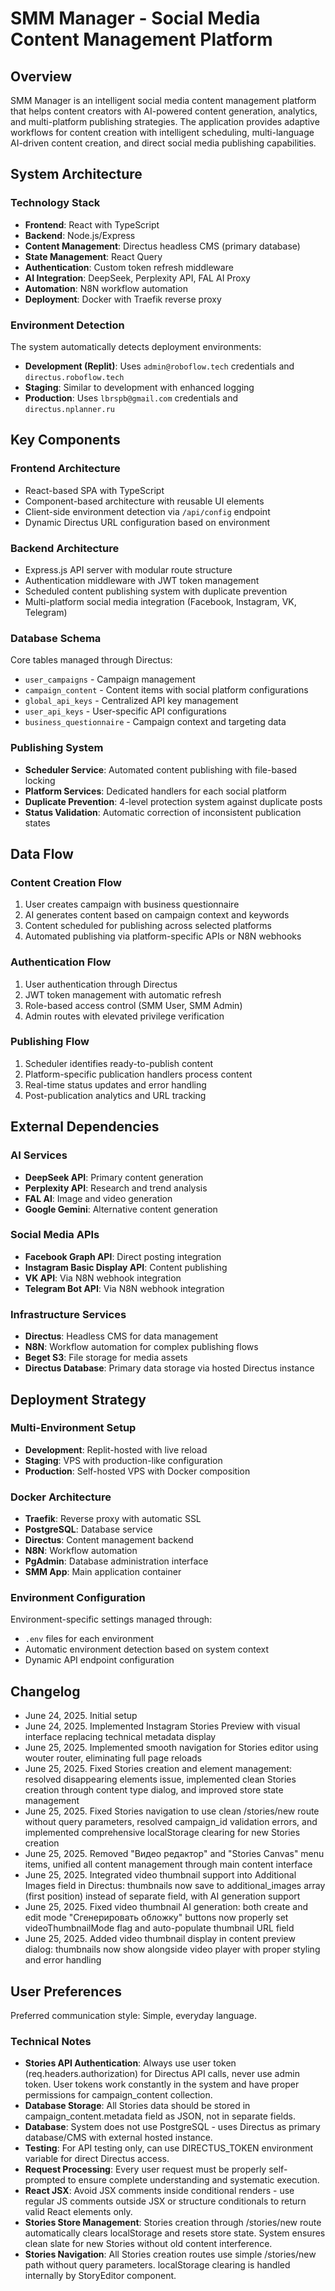 # SMM Manager - Social Media Content Management Platform

## Overview

SMM Manager is an intelligent social media content management platform that helps content creators with AI-powered content generation, analytics, and multi-platform publishing strategies. The application provides adaptive workflows for content creation with intelligent scheduling, multi-language AI-driven content creation, and direct social media publishing capabilities.

## System Architecture

### Technology Stack
- **Frontend**: React with TypeScript
- **Backend**: Node.js/Express 
- **Content Management**: Directus headless CMS (primary database)
- **State Management**: React Query
- **Authentication**: Custom token refresh middleware
- **AI Integration**: DeepSeek, Perplexity API, FAL AI Proxy
- **Automation**: N8N workflow automation
- **Deployment**: Docker with Traefik reverse proxy

### Environment Detection
The system automatically detects deployment environments:
- **Development (Replit)**: Uses `admin@roboflow.tech` credentials and `directus.roboflow.tech`
- **Staging**: Similar to development with enhanced logging
- **Production**: Uses `lbrspb@gmail.com` credentials and `directus.nplanner.ru`

## Key Components

### Frontend Architecture
- React-based SPA with TypeScript
- Component-based architecture with reusable UI elements
- Client-side environment detection via `/api/config` endpoint
- Dynamic Directus URL configuration based on environment

### Backend Architecture
- Express.js API server with modular route structure
- Authentication middleware with JWT token management
- Scheduled content publishing system with duplicate prevention
- Multi-platform social media integration (Facebook, Instagram, VK, Telegram)

### Database Schema
Core tables managed through Directus:
- `user_campaigns` - Campaign management
- `campaign_content` - Content items with social platform configurations
- `global_api_keys` - Centralized API key management
- `user_api_keys` - User-specific API configurations
- `business_questionnaire` - Campaign context and targeting data

### Publishing System
- **Scheduler Service**: Automated content publishing with file-based locking
- **Platform Services**: Dedicated handlers for each social platform
- **Duplicate Prevention**: 4-level protection system against duplicate posts
- **Status Validation**: Automatic correction of inconsistent publication states

## Data Flow

### Content Creation Flow
1. User creates campaign with business questionnaire
2. AI generates content based on campaign context and keywords
3. Content scheduled for publishing across selected platforms
4. Automated publishing via platform-specific APIs or N8N webhooks

### Authentication Flow
1. User authentication through Directus
2. JWT token management with automatic refresh
3. Role-based access control (SMM User, SMM Admin)
4. Admin routes with elevated privilege verification

### Publishing Flow
1. Scheduler identifies ready-to-publish content
2. Platform-specific publication handlers process content
3. Real-time status updates and error handling
4. Post-publication analytics and URL tracking

## External Dependencies

### AI Services
- **DeepSeek API**: Primary content generation
- **Perplexity API**: Research and trend analysis
- **FAL AI**: Image and video generation
- **Google Gemini**: Alternative content generation

### Social Media APIs
- **Facebook Graph API**: Direct posting integration
- **Instagram Basic Display API**: Content publishing
- **VK API**: Via N8N webhook integration
- **Telegram Bot API**: Via N8N webhook integration

### Infrastructure Services
- **Directus**: Headless CMS for data management
- **N8N**: Workflow automation for complex publishing flows
- **Beget S3**: File storage for media assets
- **Directus Database**: Primary data storage via hosted Directus instance

## Deployment Strategy

### Multi-Environment Setup
- **Development**: Replit-hosted with live reload
- **Staging**: VPS with production-like configuration
- **Production**: Self-hosted VPS with Docker composition

### Docker Architecture
- **Traefik**: Reverse proxy with automatic SSL
- **PostgreSQL**: Database service
- **Directus**: Content management backend
- **N8N**: Workflow automation
- **PgAdmin**: Database administration interface
- **SMM App**: Main application container

### Environment Configuration
Environment-specific settings managed through:
- `.env` files for each environment
- Automatic environment detection based on system context
- Dynamic API endpoint configuration

## Changelog
- June 24, 2025. Initial setup
- June 24, 2025. Implemented Instagram Stories Preview with visual interface replacing technical metadata display
- June 25, 2025. Implemented smooth navigation for Stories editor using wouter router, eliminating full page reloads
- June 25, 2025. Fixed Stories creation and element management: resolved disappearing elements issue, implemented clean Stories creation through content type dialog, and improved store state management
- June 25, 2025. Fixed Stories navigation to use clean /stories/new route without query parameters, resolved campaign_id validation errors, and implemented comprehensive localStorage clearing for new Stories creation
- June 25, 2025. Removed "Видео редактор" and "Stories Canvas" menu items, unified all content management through main content interface
- June 25, 2025. Integrated video thumbnail support into Additional Images field in Directus: thumbnails now save to additional_images array (first position) instead of separate field, with AI generation support
- June 25, 2025. Fixed video thumbnail AI generation: both create and edit mode "Сгенерировать обложку" buttons now properly set videoThumbnailMode flag and auto-populate thumbnail URL field
- June 25, 2025. Added video thumbnail display in content preview dialog: thumbnails now show alongside video player with proper styling and error handling

## User Preferences

Preferred communication style: Simple, everyday language.

### Technical Notes
- **Stories API Authentication**: Always use user token (req.headers.authorization) for Directus API calls, never use admin token. User tokens work constantly in the system and have proper permissions for campaign_content collection.
- **Database Storage**: All Stories data should be stored in campaign_content.metadata field as JSON, not in separate fields.
- **Database**: System does not use PostgreSQL - uses Directus as primary database/CMS with external hosted instance.
- **Testing**: For API testing only, can use DIRECTUS_TOKEN environment variable for direct Directus access.
- **Request Processing**: Every user request must be properly self-prompted to ensure complete understanding and systematic execution.
- **React JSX**: Avoid JSX comments inside conditional renders - use regular JS comments outside JSX or structure conditionals to return valid React elements only.
- **Stories Store Management**: Stories creation through /stories/new route automatically clears localStorage and resets store state. System ensures clean slate for new Stories without old content interference.
- **Stories Navigation**: All Stories creation routes use simple /stories/new path without query parameters. localStorage clearing is handled internally by StoryEditor component.